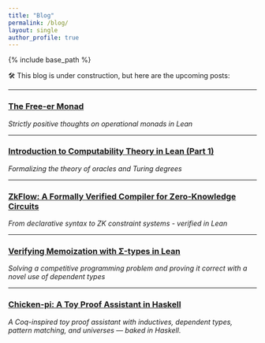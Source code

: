 ```yaml
---
title: "Blog"
permalink: /blog/
layout: single
author_profile: true
---
```


{% include base_path %}

🛠️ This blog is under construction, but here are the upcoming posts:

---

### [The Free-er Monad](/blog/freeer-monad/)
*Strictly positive thoughts on operational monads in Lean*

---

### [Introduction to Computability Theory in Lean (Part 1)](/blog/computability-lean-part-1/)
*Formalizing the theory of oracles and Turing degrees*

---

### [ZkFlow: A Formally Verified Compiler for Zero-Knowledge Circuits](/blog/zkflow/)
*From declarative syntax to ZK constraint systems - verified in Lean*

---

### [Verifying Memoization with Σ-types in Lean](/blog/memoization-sigma/)
*Solving a competitive programming problem and proving it correct with a novel use of dependent types*

---

### [Chicken-pi: A Toy Proof Assistant in Haskell](/blog/chicken-pi/)
*A Coq-inspired toy proof assistant with inductives, dependent types, pattern matching, and universes — baked in Haskell.*
